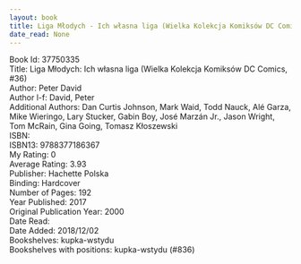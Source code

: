 ```yaml
---
layout: book
title: Liga Młodych - Ich własna liga (Wielka Kolekcja Komiksów DC Comics,  no. 36)
date_read: None
---
```


Book Id: 37750335<br />
Title: Liga Młodych: Ich własna liga (Wielka Kolekcja Komiksów DC Comics, #36)<br />
Author: Peter David<br />
Author l-f: David, Peter<br />
Additional Authors: Dan Curtis Johnson, Mark Waid, Todd Nauck, Alé Garza, Mike Wieringo, Lary Stucker, Gabin Boy, José Marzán Jr., Jason Wright, Tom McRain, Gina Going, Tomasz Kłoszewski<br />
ISBN: <br />
ISBN13: 9788377186367<br />
My Rating: 0<br />
Average Rating: 3.93<br />
Publisher: Hachette Polska<br />
Binding: Hardcover<br />
Number of Pages: 192<br />
Year Published: 2017<br />
Original Publication Year: 2000<br />
Date Read: <br />
Date Added: 2018/12/02<br />
Bookshelves: kupka-wstydu<br />
Bookshelves with positions: kupka-wstydu (#836)<br />

